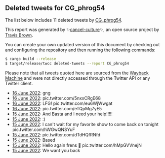 ## Deleted tweets for CG_phrog54

The list below includes 11 deleted tweets by
[CG_phrog54](https://twitter.com/CG_phrog54).



This report was generated by ✨[cancel-culture](https://github.com/travisbrown/cancel-culture)✨,
an open source project by [Travis Brown](https://twitter.com/travisbrown).

You can create your own updated version of this document by checking out and configuring the
repository and then running the following commands:

```bash
$ cargo build --release
$ target/release/twcc deleted-tweets --report CG_phrog54
```

Please note that all tweets quoted here are sourced from the
[Wayback Machine](https://web.archive.org) and were not directly accessed through the Twitter API or
any Twitter client.

* [16 June 2022](https://web.archive.org/web/20220616061036/https://twitter.com/CG_phrog54/status/1537316559932342272): gng <!--1537316559932342272-->
* [16 June 2022](https://web.archive.org/web/20220616035020/https://twitter.com/CG_phrog54/status/1537281241002790913): pic.twitter.com/5nxxCRgE68 <!--1537281241002790913-->
* [16 June 2022](https://web.archive.org/web/20220616034918/https://twitter.com/CG_phrog54/status/1537280972026220545): LFG! pic.twitter.com/eu6WjWwgat <!--1537280972026220545-->
* [16 June 2022](https://web.archive.org/web/20220616014616/https://twitter.com/CG_phrog54/status/1537249968725143558): pic.twitter.com/eTQpMg7yE5 <!--1537249968725143558-->
* [15 June 2022](https://web.archive.org/web/20220615221535/https://twitter.com/CG_phrog54/status/1537197077263949824): And Basta and I need your help!!!!! <!--1537197077263949824-->
* [15 June 2022](https://web.archive.org/web/20220615220402/https://twitter.com/CG_phrog54/status/1537194176407908353): :) <!--1537194176407908353-->
* [15 June 2022](https://web.archive.org/web/20220615192008/https://twitter.com/CG_phrog54/status/1537152835032387585): I can't wait for my favorite show to come back on tonight pic.twitter.com/hWGwQNSYuF <!--1537152835032387585-->
* [15 June 2022](https://web.archive.org/web/20220615191037/https://twitter.com/CG_phrog54/status/1537150033220468739): pic.twitter.com/dTdHQfRNfd <!--1537150033220468739-->
* [15 June 2022](https://web.archive.org/web/20220615185858/https://twitter.com/CG_phrog54/status/1537147592139845634): Based <!--1537147592139845634-->
* [15 June 2022](https://web.archive.org/web/20220615185734/https://twitter.com/CG_phrog54/status/1537147147711299584): Hello again frens 👋 pic.twitter.com/hMpGVVnejN <!--1537147147711299584-->
* [15 June 2022](https://web.archive.org/web/20220615173202/https://twitter.com/CG_phrog54/status/1537125511402496004): We want you back <!--1537125511402496004-->
